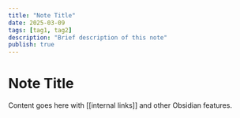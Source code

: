 ```yaml
---
title: "Note Title"
date: 2025-03-09
tags: [tag1, tag2]
description: "Brief description of this note"
publish: true
---
```


# Note Title

Content goes here with [[internal links]] and other Obsidian features.